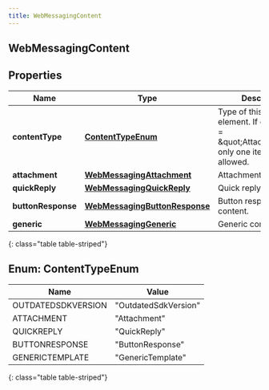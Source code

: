 ```yaml
---
title: WebMessagingContent
---
```


## WebMessagingContent

## Properties

| Name               | Type                                                                                 | Description                                                                                       | Notes      |
| ------------------ | ------------------------------------------------------------------------------------ | ------------------------------------------------------------------------------------------------- | ---------- |
| **contentType**    | [**ContentTypeEnum**](#ContentTypeEnum)<!---->                                       | Type of this content element. If contentType = \&quot;Attachment\&quot; only one item is allowed. | [optional] |
| **attachment**     | <!----><!---->[**WebMessagingAttachment**](WebMessagingAttachment.md)<!---->         | Attachment content.                                                                               | [optional] |
| **quickReply**     | <!----><!---->[**WebMessagingQuickReply**](WebMessagingQuickReply.md)<!---->         | Quick reply content.                                                                              | [optional] |
| **buttonResponse** | <!----><!---->[**WebMessagingButtonResponse**](WebMessagingButtonResponse.md)<!----> | Button response content.                                                                          | [optional] |
| **generic**        | <!----><!---->[**WebMessagingGeneric**](WebMessagingGeneric.md)<!---->               | Generic content.                                                                                  | [optional] |

{: class="table table-striped"}

<a name="ContentTypeEnum"></a>

## Enum: ContentTypeEnum

| Name               | Value                          |
| ------------------ | ------------------------------ |
| OUTDATEDSDKVERSION | &quot;OutdatedSdkVersion&quot; |
| ATTACHMENT         | &quot;Attachment&quot;         |
| QUICKREPLY         | &quot;QuickReply&quot;         |
| BUTTONRESPONSE     | &quot;ButtonResponse&quot;     |
| GENERICTEMPLATE    | &quot;GenericTemplate&quot;    |

{: class="table table-striped"}
